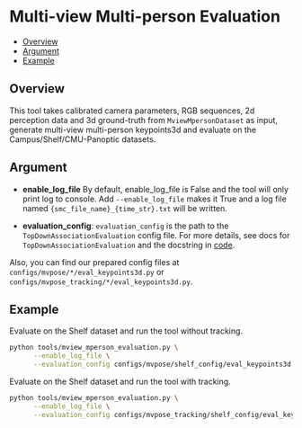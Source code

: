 # Multi-view Multi-person Evaluation

- [Overview](#overview)
- [Argument](#argument)
- [Example](#example)

## Overview

This tool takes calibrated camera parameters, RGB sequences, 2d perception data and 3d ground-truth from `MviewMpersonDataset` as input, generate multi-view multi-person keypoints3d and evaluate on the Campus/Shelf/CMU-Panoptic datasets.

## Argument

- **enable_log_file**
By default, enable_log_file is False and the tool will only print log to console. Add `--enable_log_file` makes it True and a log file named `{smc_file_name}_{time_str}.txt` will be written.

- **evaluation_config**:
`evaluation_config` is the path to the `TopDownAssociationEvaluation` config file. For more details, see docs for `TopDownAssociationEvaluation` and the docstring in [code](../../../xrmocap/core/evaluation/top_down_association_evaluation.py).

Also, you can find our prepared config files at `configs/mvpose/*/eval_keypoints3d.py` or `configs/mvpose_tracking/*/eval_keypoints3d.py`.

## Example

Evaluate on the Shelf dataset and run the tool without tracking.

```bash
python tools/mview_mperson_evaluation.py \
      --enable_log_file \
      --evaluation_config configs/mvpose/shelf_config/eval_keypoints3d.py
```

Evaluate on the Shelf dataset and run the tool with tracking.

```bash
python tools/mview_mperson_evaluation.py \
      --enable_log_file \
      --evaluation_config configs/mvpose_tracking/shelf_config/eval_keypoints3d.py
```
